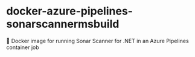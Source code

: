 # docker-azure-pipelines-sonarscannermsbuild
🐳 Docker image for running Sonar Scanner for .NET in an Azure Pipelines container job
